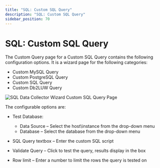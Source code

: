 ```yaml
---
title: "SQL: Custom SQL Query"
description: "SQL: Custom SQL Query"
sidebar_position: 70
---
```


# SQL: Custom SQL Query

The Custom Query page for a Custom SQL Query contains the following configuration options. It is a
wizard page for the following categories:

- Custom MySQL Query
- Custom PostgreSQL Query
- Custom SQL Query
- Custom Db2LUW Query

![SQL Data Collector Wizard Custom SQL Query Page](/images/accessanalyzer/11.6/admin/datacollector/sql/customsqlquery.webp)

The configurable options are:

- Test Database:

    - Data Source – Select the host\instance from the drop-down menu
    - Database – Select the database from the drop-down menu

- SQL Query textbox – Enter the custom SQL script
- Validate Query – Click to test the query, results display in the box
- Row limit – Enter a number to limit the rows the query is tested on
